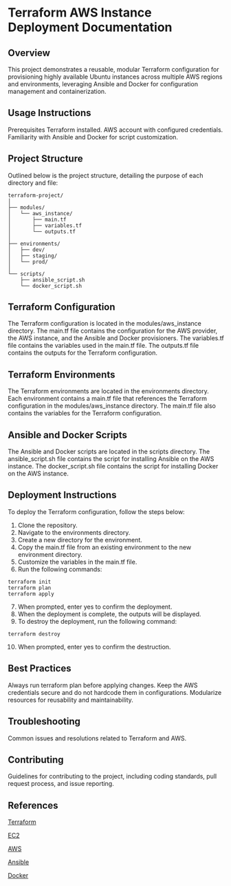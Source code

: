 # Terraform AWS Instance Deployment Documentation

## Overview

This project demonstrates a reusable, modular Terraform configuration for provisioning highly available Ubuntu instances across multiple AWS regions and environments, leveraging Ansible and Docker for configuration management and containerization.

## Usage Instructions

Prerequisites
Terraform installed.
AWS account with configured credentials.
Familiarity with Ansible and Docker for script customization.

## Project Structure

Outlined below is the project structure, detailing the purpose of each directory and file:

```
terraform-project/
│
├── modules/
│   └── aws_instance/
│       ├── main.tf
│       ├── variables.tf
│       └── outputs.tf
│
├── environments/
│   ├── dev/
│   ├── staging/
│   └── prod/
│
└── scripts/
    ├── ansible_script.sh
    └── docker_script.sh
```

## Terraform Configuration

The Terraform configuration is located in the modules/aws_instance directory. The main.tf file contains the configuration for the AWS provider, the AWS instance, and the Ansible and Docker provisioners. The variables.tf file contains the variables used in the main.tf file. The outputs.tf file contains the outputs for the Terraform configuration.

## Terraform Environments

The Terraform environments are located in the environments directory. Each environment contains a main.tf file that references the Terraform configuration in the modules/aws_instance directory. The main.tf file also contains the variables for the Terraform configuration.

## Ansible and Docker Scripts

The Ansible and Docker scripts are located in the scripts directory. The ansible_script.sh file contains the script for installing Ansible on the AWS instance. The docker_script.sh file contains the script for installing Docker on the AWS instance.

## Deployment Instructions

To deploy the Terraform configuration, follow the steps below:

1. Clone the repository.
2. Navigate to the environments directory.
3. Create a new directory for the environment.
4. Copy the main.tf file from an existing environment to the new environment directory.
5. Customize the variables in the main.tf file.
6. Run the following commands:

```
terraform init
terraform plan
terraform apply
```

7. When prompted, enter yes to confirm the deployment.
8. When the deployment is complete, the outputs will be displayed.
9. To destroy the deployment, run the following command:

```
terraform destroy
```

10. When prompted, enter yes to confirm the destruction.

## Best Practices

Always run terraform plan before applying changes.
Keep the AWS credentials secure and do not hardcode them in configurations.
Modularize resources for reusability and maintainability.

## Troubleshooting

Common issues and resolutions related to Terraform and AWS.

## Contributing

Guidelines for contributing to the project, including coding standards, pull request process, and issue reporting.

## References

[Terraform](https://https://www.terraform.io/docs/index.html)

[EC2](https://aws.amazon.com/pm/ec2/)

[AWS](https://aws.amazon.com)

[Ansible](https://docs.ansible.com/ansible/latest/index.html)

[Docker](https://docs.docker.com/)
